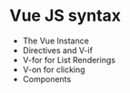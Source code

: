 # Vue JS syntax

* The Vue Instance
* Directives and V-if
* V-for for List Renderings
* V-on for clicking
* Components
